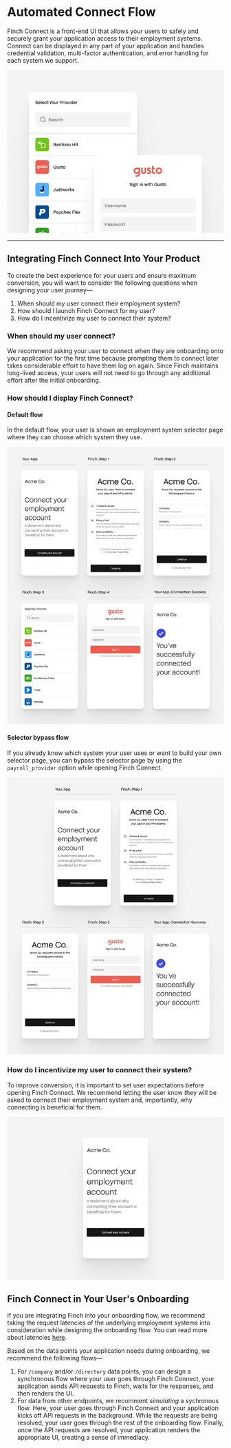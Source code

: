 # Automated Connect Flow

Finch Connect is a front-end UI that allows your users to safely and securely grant your application access to their employment systems. Connect can be displayed in any part of your application and handles credential validation, multi-factor authentication, and error handling for each system we support.

<!--
focus: false
-->
![](../../assets/images/finchConnectIntro.png)

---

## Integrating Finch Connect Into Your Product

To create the best experience for your users and ensure maximum conversion, you will want to consider the following questions when designing your user journey—

1. When should my user connect their employment system?
2. How should I launch Finch Connect for my user?
3. How do I incentivize my user to connect their system?

### When should my user connect?

We recommend asking your user to connect when they are onboarding onto your application for the first time because prompting them to connect later takes considerable effort to have them log on again. Since Finch maintains long-lived access, your users will not need to go through any additional effort after the initial onboarding.

### How should I display Finch Connect?

#### Default flow
In the default flow, your user is shown an employment system selector page where they can choose which system they use. 

<!--
focus: false
-->
![](../../assets/images/integratingConnect1B.png)

#### Selector bypass flow
If you already know which system your user uses or want to build your own selector page, you can bypass the selector page by using the `payroll_provider` option while opening Finch Connect.

<!--
focus: false
-->
![](../../assets/images/integratingConnect2B2X.png)

### How do I incentivize my user to connect their system?

To improve conversion, it is important to set user expectations before opening Finch Connect. We recommend letting the user know they will be asked to connect their employment system and, importantly, why connecting is beneficial for them.

<!--
focus: false
-->
![](../../assets/images/improvingConnectConversion.png)

## Finch Connect in Your User's Onboarding

If you are integrating Finch into your onboarding flow, we recommend taking the request latencies of the underlying employment systems into consideration while designing the onboarding flow. You can read more about latencies [here](../Development-Guides/Response-Times.md).

Based on the data points your application needs during onboarding, we recommend the following flows—

1. For `/company` and/or `/directory` data points, you can design a synchronous flow where your user goes through Finch Connect, your application sends API requests to Finch, waits for the responses, and then renders the UI.
2. For data from other endpoints, we recomment _simulating_ a sychronous flow. Here, your user goes through Finch Connect and your application kicks off API requests in the background. While the requests are being resolved, your user goes through the rest of the onboarding flow. Finally, once the API requests are resolved, your application renders the appropriate UI, creating a sense of immediacy.
